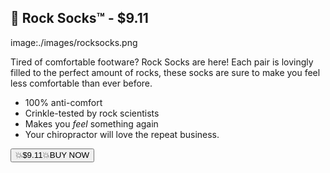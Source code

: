 ## 🧦 Rock Socks™ - $9.11
image:./images/rocksocks.png

Tired of comfortable footware? Rock Socks are here! Each pair is lovingly filled to the perfect amount of rocks, these socks are sure to make you feel less comfortable than ever before.

- 100% anti-comfort
- Crinkle-tested by rock scientists
- Makes you *feel* something again
- Your chiropractor will love the repeat business.

<button class="buy-button throbbing" onclick="markOutOfStock(this)">💥$9.11💥BUY NOW</button>